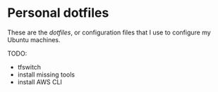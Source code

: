 # Personal dotfiles

These are the _dotfiles_, or configuration files that I use to configure my Ubuntu machines.

TODO:
- tfswitch
- install missing tools
- install AWS CLI
